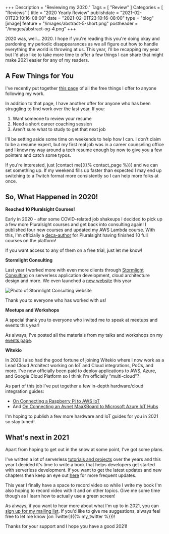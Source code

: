 +++
Description = "Reviewing my 2020."
Tags = [
  "Review"
]
Categories = [
  "Reviews"
]
title = "2020 Yearly Review"
publishdate = "2021-02-01T23:10:16-08:00"
date = "2021-02-01T23:10:16-08:00"
type = "blog"
[image]
    feature = "/images/abstract-5-short.png"
    postheader = "/images/abstract-og-4.png"
+++

2020 was, well... 2020. I hope if you're reading this you're doing okay and pardoning my periodic disappearances as we all figure out how to handle everything the world is throwing at us. This year, I'll be recapping my year but I'd also like to take more time to offer a few things I can share that might make 2021 easier for any of my readers.
<!--more-->

## A Few Things for You

I've recently put together [this page](https://fernandomc.com/free/) of all the free things I offer to anyone following my work.

In addition to that page, I have another offer for anyone who has been struggling to find work over the last year. If you:

1. Want someone to review your resume
2. Need a short career coaching session
3. Aren't sure what to study to get that next job

I'll be setting aside some time on weekends to help how I can. I don't claim to be a resume expert, but my first real job was in a career counseling office and I know my way around a tech resume enough by now to give you a few pointers and catch some typos.

If you're interested, just [contact me]({{% contact_page %}}) and we can set something up. If my weekend fills up faster than expected I may end up switching to a Twitch format more consistently so I can help more folks at once.

## So, What Happened in 2020!

**Reached 10 Pluralsight Courses!**

Early in 2020 - after some COVID-related job shakeups I decided to pick up a few more Pluralsight courses and get back into consulting again! I published four new courses and updated my AWS Lambda course. With this, I'm officially a [deca-author](https://fernandomc.com/publications/) for Pluralsight having finished 10 full courses on the platform!

If you want access to any of them on a free trial, just let me know!

**Stormlight Consulting**

Last year I worked more with even more clients through [Stormlight Consulting](http://stormlightconsulting.com/) on serverless application development, cloud architecture design and more. We even launched a [new website](http://stormlightconsulting.com/) this year

![Photo of Stormlight Consulting website](/images/stormlight-consulting-2021.png)

Thank you to everyone who has worked with us!

**Meetups and Workshops**

A special thank you to everyone who invited me to speak at meetups and events this year!

As always, I've posted all the materials from my talks and workshops on my [events page](/events).

**Witekio**

In 2020 I also had the good fortune of joining Witekio where I now work as a Lead Cloud Architect working on IoT and Cloud integrations, PoCs, and more. I've now officially been paid to deploy applications to AWS, Azure, and Google Cloud Platform so I think I'm officially "multi-cloud"?

As part of this job I've put together a few in-depth hardware/cloud integration guides:

- [On Connecting a Raspberry Pi to AWS IoT](https://witekio.com/blog/connect-raspberry-pi-aws-iot/)
- And [On Connecting an Avnet MaaXBoard to Microsoft Azure IoT Hubs](https://witekio.com/blog/maaxboard-to-azure-iot/)

I'm hoping to publish a few more hardware and IoT guides for you in 2021 so stay tuned!

## What's next in 2021

Apart from hoping to get out in the snow at some point, I've got some plans.

I've written a lot of serverless [tutorials and projects](https://www.fernandomc.com/posts/twenty-projects-in-twenty-days/) over the years and this year I decided it's time to write a book that helps developers get started with serverless development. If you want to get the latest updates and new chapters then keep an eye out [here](http://theserverlesscookbook.com/) for more frequent updates.

This year I finally have a space to record video so while I write my book I'm also hoping to record video with it and on other topics. Give me some time though as I learn how to actually use a green screen!

As always, if you want to hear more about what I'm up to in 2021, you can [sign up for my mailing list](/mailing-list). If you'd like to give me suggestions, always feel free to let me know [on Twitter]({{% my_twitter %}})!

Thanks for your support and I hope you have a good 2021!
